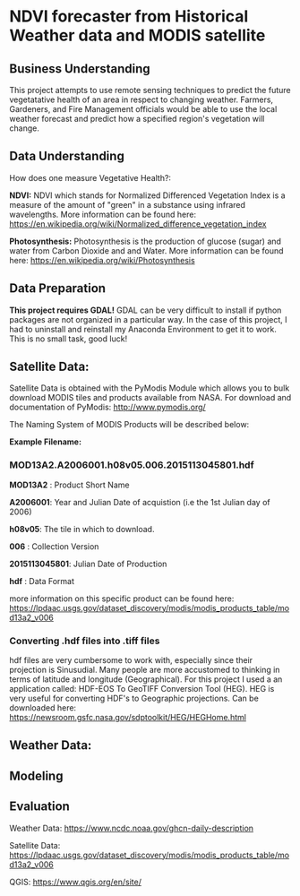 # NDVI forecaster from Historical Weather data and MODIS satellite

## Business Understanding
This project attempts to use remote sensing techniques to predict the future vegetatative health of an area in respect to changing weather. Farmers, Gardeners, and Fire Management officials would be able to use the local weather forecast and predict how a specified region's vegetation will change. 

## Data Understanding 
How does one measure Vegetative Health?:

**NDVI:** NDVI which stands for Normalized Differenced Vegetation Index is a measure of the amount of "green" in a substance using infrared wavelengths. More information can be found here: https://en.wikipedia.org/wiki/Normalized_difference_vegetation_index

**Photosynthesis:** Photosynthesis is the production of glucose (sugar) and water from Carbon Dioxide and and Water. More information can be found here: https://en.wikipedia.org/wiki/Photosynthesis


## Data Preparation
__This project requires GDAL!__
GDAL can be very difficult to install if python packages are not organized in a particular way. In the case of this project, I had to uninstall and reinstall my Anaconda Environment to get it to work. This is no small task, good luck! 

## Satellite Data:
Satellite Data is obtained with the PyModis Module which allows you to bulk download MODIS tiles and products available from NASA. For download and documentation of PyModis: http://www.pymodis.org/

The Naming System of MODIS Products will be described below: 

**Example Filename:**

### MOD13A2.A2006001.h08v05.006.2015113045801.hdf 

**MOD13A2** : Product Short Name

**A2006001**: Year and Julian Date of acquistion (i.e the 1st Julian day of 2006) 

**h08v05**: The tile in which to download. 

**006** : Collection Version

**2015113045801**: Julian Date of Production

**hdf** : Data Format 

more information on this specific product can be found here: https://lpdaac.usgs.gov/dataset_discovery/modis/modis_products_table/mod13a2_v006

### Converting .hdf files into .tiff files 
hdf files are very cumbersome to work with, especially since their projection is Sinusudial. Many people are more accustomed to thinking in terms of latitude and longitude (Geographical). For this project I used a an application called: HDF-EOS To GeoTIFF Conversion Tool (HEG). HEG is very useful for converting HDF's to Geographic projections. Can be downloaded here: https://newsroom.gsfc.nasa.gov/sdptoolkit/HEG/HEGHome.html

## Weather Data:




## Modeling

## Evaluation 


Weather Data: https://www.ncdc.noaa.gov/ghcn-daily-description

Satellite Data: https://lpdaac.usgs.gov/dataset_discovery/modis/modis_products_table/mod13a2_v006

QGIS: https://www.qgis.org/en/site/
